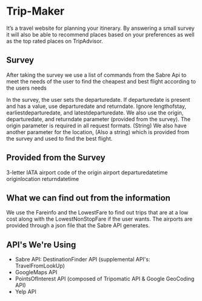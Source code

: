 Trip-Maker
=========
It’s a travel website for planning your itinerary. By answering a small survey it will also be able to recommend places based on your preferences as well as the top rated places on TripAdvisor.

Survey
--------
After taking the survey we use a list of commands from the Sabre Api to meet the needs of the user to find the cheapest and best flight according to the users needs

In the survey, the user sets the departuredate. If departuredate is present and has a value, use departuredate and returndate. Ignore lengthofstay, earliestdeparturedate, and latestdeparturedate.
We also use the origin, departuredate, and returndate parameter (provided from the survey). The origin parameter is required in all request formats.  (String)
We also have another parameter for the location, (Also a string) which is provided from the survey and used to find the best flight.

Provided from the Survey
-------------------------
3-letter IATA airport code of the origin airport
departuredatetime
originlocation
returndatetime

What we can find out from the information
-------------------------------------------
We use the Fareinfo and the LowestFare to find out trips that are at a low cost along with the LowestNonStopFare if the user wants. The airports are provided through a json file that the Sabre API generates.

API's We're Using
-------------------
* Sabre API: DestinationFinder API (supplemental API's: TravelFromLookUp)
* GoogleMaps API
* PointsOfInterest API (composed of Tripomatic API & Google GeoCoding API)
* Yelp API
